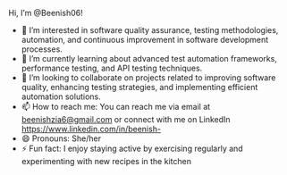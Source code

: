 
 Hi, I’m @Beenish06!
  
- 👀 I’m interested in software quality assurance, testing methodologies, automation, and continuous improvement in software development processes.
- 🌱 I’m currently learning about advanced test automation frameworks, performance testing, and API testing techniques.
- 💞️ I’m looking to collaborate on projects related to improving software quality, enhancing testing strategies, and implementing efficient automation solutions.
- 📫 How to reach me: You can reach me via email at beenishzia6@gmail.com or connect with me on LinkedIn https://www.linkedin.com/in/beenish- 
- 😄 Pronouns: She/her
- ⚡ Fun fact: I enjoy staying active by exercising regularly and experimenting with new recipes in the kitchen

<!---
Beenish06/Beenish06 is a ✨ special ✨ repository because its `README.md` (this file) appears on your GitHub profile.
You can click the Preview link to take a look at your changes.
--->
